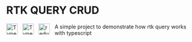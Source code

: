 # RTK QUERY CRUD

<img align="left" alt="TypeScript" width="30px" style="padding-right:10px;" src="https://cdn.jsdelivr.net/gh/devicons/devicon/icons/typescript/typescript-plain.svg" />
<img align="left" alt="TypeScript" width="30px" style="padding-right:10px;" src="https://www.vectorlogo.zone/logos/reactjs/reactjs-icon.svg" />
<img align="left" alt="redux" width="30px" style="padding-right:10px;" src="https://uxwing.com/wp-content/themes/uxwing/download/brands-and-social-media/redux-icon.png" />

A simple project to demonstrate how rtk query works with typescript
